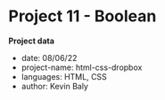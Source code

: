 # Project 11 - Boolean

**Project data**

* <span style="font-family: var(--vscode-editor-font-family); font-size: 1em; font-weight: var(--vscode-editor-font-weight); color: var(--vscode-unotes-wysText);">date: 08/06/22</span>
* project-name: html-css-dropbox
* languages: HTML, CSS
* author: Kevin Baly